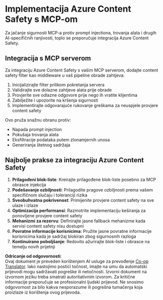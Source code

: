 <!--
CO_OP_TRANSLATOR_METADATA:
{
  "original_hash": "1b6c746d9e190deba4d8765267ffb94e",
  "translation_date": "2025-07-17T13:51:56+00:00",
  "source_file": "02-Security/azure-content-safety-implementation.md",
  "language_code": "hr"
}
-->
# Implementacija Azure Content Safety s MCP-om

Za jačanje sigurnosti MCP-a protiv prompt injectiona, trovanja alata i drugih AI-specifičnih ranjivosti, toplo se preporučuje integracija Azure Content Safety.

## Integracija s MCP serverom

Za integraciju Azure Content Safety s vašim MCP serverom, dodajte content safety filter kao middleware u vaš pipeline obrade zahtjeva:

1. Inicijalizirajte filter prilikom pokretanja servera  
2. Validirajte sve dolazne zahtjeve alata prije obrade  
3. Provjerite sve odlazne odgovore prije nego ih vratite klijentima  
4. Zabilježite i upozorite na kršenja sigurnosti  
5. Implementirajte odgovarajuće rukovanje greškama za neuspjele provjere content safety

Ovo pruža snažnu obranu protiv:  
- Napada prompt injection  
- Pokušaja trovanja alata  
- Eksfiltracije podataka putem zlonamjernih unosa  
- Generiranja štetnog sadržaja

## Najbolje prakse za integraciju Azure Content Safety

1. **Prilagođeni blok-liste**: Kreirajte prilagođene blok-liste posebno za MCP obrasce injekcija  
2. **Podešavanje ozbiljnosti**: Prilagodite pragove ozbiljnosti prema vašem specifičnom slučaju i toleranciji rizika  
3. **Sveobuhvatna pokrivenost**: Primijenite provjere content safety na sve ulaze i izlaze  
4. **Optimizacija performansi**: Razmotrite implementaciju keširanja za ponovljene provjere content safety  
5. **Mehanizmi za rezervu**: Definirajte jasne fallback mehanizme kada servisi content safety nisu dostupni  
6. **Povratne informacije korisnicima**: Pružite jasne povratne informacije korisnicima kada je sadržaj blokiran zbog sigurnosnih razloga  
7. **Kontinuirano poboljšanje**: Redovito ažurirajte blok-liste i obrasce na temelju novih prijetnji

**Odricanje od odgovornosti**:  
Ovaj dokument je preveden korištenjem AI usluge za prevođenje [Co-op Translator](https://github.com/Azure/co-op-translator). Iako nastojimo postići točnost, imajte na umu da automatski prijevodi mogu sadržavati pogreške ili netočnosti. Izvorni dokument na izvornom jeziku treba smatrati autoritativnim izvorom. Za kritične informacije preporučuje se profesionalni ljudski prijevod. Ne snosimo odgovornost za bilo kakva nesporazume ili pogrešna tumačenja koja proizlaze iz korištenja ovog prijevoda.